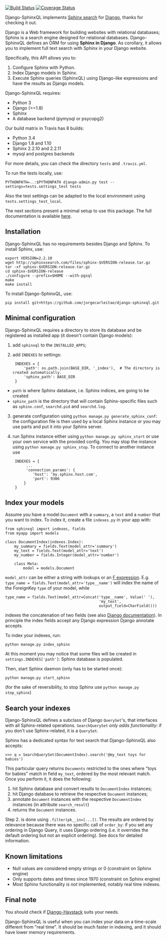 [![Build Status](https://travis-ci.org/jorgecarleitao/django-sphinxql.svg?branch=master)](https://travis-ci.org/jorgecarleitao/django-sphinxql)
[![Coverage Status](https://coveralls.io/repos/jorgecarleitao/django-sphinxql/badge.svg?branch=master&service=github)](https://coveralls.io/github/jorgecarleitao/django-sphinxql?branch=master)

Django-SphinxQL implements [Sphinx search](http://sphinxsearch.com) for
[Django](https://www.djangoproject.com), thanks for checking it out.

Django is a Web framework for building websites with relational databases;
Sphinx is a search engine designed for relational databases.
Django-SphinxQL defines an ORM for using **Sphinx in Django**.
As corollary, it allows you to implement full text search with Sphinx in your
Django website.

Specifically, this API allows you to:

1. Configure Sphinx with Python.
2. Index Django models in Sphinx.
3. Execute Sphinx queries (SphinxQL) using Django-like expressions and have the 
results as Django models.

Django-SphinxQL requires:

- Python 3
- Django (>=1.8)
- Sphinx
- A database backend (pymysql or psycopg2)

Our build matrix in Travis has 8 builds:

- Python 3.4
- Django 1.8 and 1.10
- Sphinx 2.2.10 and 2.2.11
- mysql and postgres backends

For more details, you can check the directory `tests` and `.travis.yml`.

To run the tests locally, use:

    PYTHONPATH=..:$PYTHONPATH django-admin.py test --settings=tests.settings_test tests

Also the test settings can be adapted to the local environment using `tests.settings_test_local`. 

The next sections present a minimal setup to use this package. The full documentation
is available [here](http://django-sphinxql.readthedocs.org/en/latest/).

Installation
------------

Django-SphinxQL has no requirements besides Django and Sphinx. To install Sphinx,
use:

    export VERSION=2.2.10
    wget http://sphinxsearch.com/files/sphinx-$VERSION-release.tar.gz
    tar -xf sphinx-$VERSION-release.tar.gz
    cd sphinx-$VERSION-release
    ./configure --prefix=$HOME --with-pgsql
    make
    make install

To install Django-SphinxQL, use:

    pip install git+https://github.com/jorgecarleitao/django-sphinxql.git

Minimal configuration
---------------------

Django-SphinxQL requires a directory to store its database and be registered as
installed app (it doesn't contain Django models):

1. add `sphinxql` to the ``INSTALLED_APPS``;
2. add ``INDEXES`` to settings:

        INDEXES = {
            'path': os.path.join(BASE_DIR, '_index'),  # The directory is created automatically.
            'sphinx_path': BASE_DIR
        }

- ``path`` is where Sphinx database, i.e. Sphinx indices, are going to be created
- ``sphinx_path`` is the directory that will contain Sphinx-specific files such as `sphinx.conf`, `searchd.pid` and 
  `searchd.log`.
3. generate configuration using `python manage.py generate_sphinx_conf`: the configuration file is then used by a local
   Sphinx instance or you may use parts and put it into your Sphinx server.
4. run Sphinx instance either using `python manage.py sphinx_start` or use your own service with the provided config.
   You may stop the instance using `python manage.py sphinx_stop`.
   To connect to another instance use 
   
        INDEXES = {
             ...
             'connection_params': {
                'host': 'my.sphinx.host.com',
                'port': 9306
            }
        }

Index your models
-----------------

Assume you have a model ``Document`` with a ``summary``, a ``text`` and a
``number`` that you want to index. To index it, create a file ``indexes.py`` in 
your app with:

    from sphinxql import indexes, fields
    from myapp import models

    class DocumentIndex(indexes.Index):
        my_summary = fields.Text(model_attr='summary')
        my_text = fields.Text(model_attr='text')
        my_number = fields.Integer(model_attr='number')

        class Meta:
            model = models.Document

`model_attr` can be either a string with lookups or an [F expression](https://docs.djangoproject.com/en/1.8/topics/db/queries/#using-f-expressions-in-filters).
E.g. `type_name = fields.Text(model_attr='type__name')` will index the name of
the ForeignKey `type` of your model, while 

    type_name = fields.Text(model_attr=Concat('type__name', Value(' '),
                                              'my_text',
                                              output_field=CharField()))

indexes the concatenation of two fields (see also [Django documentation](https://docs.djangoproject.com/en/dev/ref/models/database-functions/#concat)).
In principle the index fields accept any Django expression Django annotate accepts.

To index your indexes, run:

    python manage.py index_sphinx

At this moment you may notice that some files will be created in
``settings.INDEXES['path']``: Sphinx database is populated.

Then, start Sphinx daemon (only has to be started once):

    python manage.py start_sphinx

(for the sake of reversibility, to stop Sphinx use ``python manage.py stop_sphinx``)

Search your indexes
-------------------

Django-SphinxQL defines a subclass of Django ``QuerySet``'s, that interfaces with
all Sphinx-related operations. ``SearchQuerySet`` *only adds functionality*: if you
don't use Sphinx-related, it is a ``QuerySet``.

Sphinx has a dedicated syntax for text search that Django-SphinxQL also accepts:

    >>> q = SearchQuerySet(DocumentIndex).search('@my_text toys for babies')

This particular query returns ``Documents`` restricted to the ones where
"toys for babies" match in field ``my_text``, ordered by the most relevant match.
Once you perform it, it does the following:

1. hit Sphinx database and convert results to ``DocumentIndex`` instances;
2. hit Django database to retrieve the respective ``Document`` instances;
3. annotate ``Document`` instances with the respective ``DocumentIndex``
   instances (in attribute ``search_result``)
4. returns the ``Document`` instances.

Step 2. is done using ``.filter(pk__in=[...])``. The results are ordered by relevance
because there was no specific call of ``order_by``: if you set any ordering
in Django Query, it uses Django ordering (i.e. it overrides the default ordering
but not an explicit ordering). See docs for detailed information.

Known limitations
-----------------

* Null values are considered empty strings or 0 (constraint on Sphinx engine)
* Only supports dates and times since 1970 (constraint on Sphinx engine)
* Most Sphinx functionality *is not* implemented, notably real time indexes.

Final note
----------

You should check if [Django-Haystack](http://haystacksearch.org/) suits your needs.

Django-SphinxQL is useful when you can index your data on a time-scale
different from "real time". It should be much faster in indexing, and it should
have lower memory requirements.
